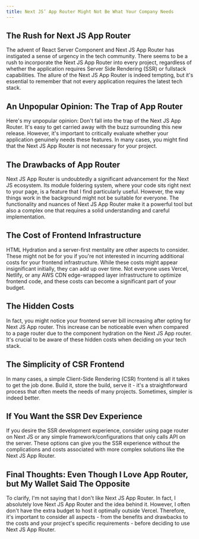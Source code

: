 ```yaml
---
title: Next JS’ App Router Might Not Be What Your Company Needs
---
```


## The Rush for Next JS App Router

The advent of React Server Component and Next JS App Router has instigated a sense of urgency in the tech community. There seems to be a rush to incorporate the Next JS App Router into every project, regardless of whether the application requires Server Side Rendering (SSR) or fullstack capabilities. The allure of the Next JS App Router is indeed tempting, but it's essential to remember that not every application requires the latest tech stack.

## An Unpopular Opinion: The Trap of App Router

Here's my unpopular opinion: Don't fall into the trap of the Next JS App Router. It's easy to get carried away with the buzz surrounding this new release. However, it's important to critically evaluate whether your application genuinely needs these features. In many cases, you might find that the Next JS App Router is not necessary for your project.

## The Drawbacks of App Router

Next JS App Router is undoubtedly a significant advancement for the Next JS ecosystem. Its module foldering system, where your code sits right next to your page, is a feature that I find particularly useful. However, the way things work in the background might not be suitable for everyone. The functionality and nuances of Next JS App Router make it a powerful tool but also a complex one that requires a solid understanding and careful implementation.

## The Cost of Frontend Infrastructure

HTML Hydration and a server-first mentality are other aspects to consider. These might not be for you if you're not interested in incurring additional costs for your frontend infrastructure. While these costs might appear insignificant initially, they can add up over time. Not everyone uses Vercel, Netlify, or any AWS CDN edge-wrapped layer infrastructure to optimize frontend code, and these costs can become a significant part of your budget.

## The Hidden Costs

In fact, you might notice your frontend server bill increasing after opting for Next JS App router. This increase can be noticeable even when compared to a page router due to the component hydration on the Next JS App router. It's crucial to be aware of these hidden costs when deciding on your tech stack.

## The Simplicity of CSR Frontend

In many cases, a simple Client-Side Rendering (CSR) frontend is all it takes to get the job done. Build it, store the build, serve it - it's a straightforward process that often meets the needs of many projects. Sometimes, simpler is indeed better.

## If You Want the SSR Dev Experience

If you desire the SSR development experience, consider using page router on Next JS or any simple framework/configurations that only calls API on the server. These options can give you the SSR experience without the complications and costs associated with more complex solutions like the Next JS App Router.

## Final Thoughts: Even Though I Love App Router, but My Wallet Said The Opposite

To clarify, I'm not saying that I don't like Next JS App Router. In fact, I absolutely love Next JS App Router and the idea behind it. However, I often don't have the extra budget to host it optimally outside Vercel. Therefore, it's important to consider all aspects - from the benefits and drawbacks to the costs and your project's specific requirements - before deciding to use Next JS App Router.
